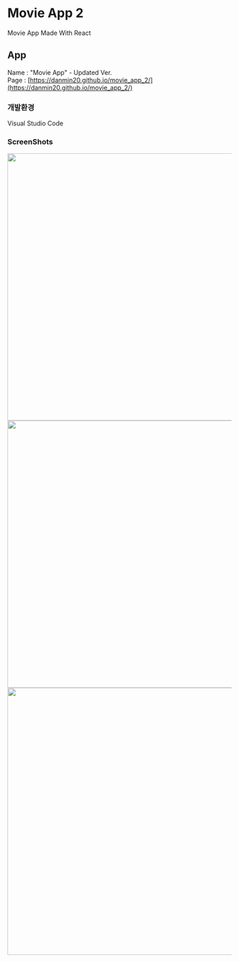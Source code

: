 # Movie App 2
Movie App Made With React<br/>

## App
Name : "Movie App" - Updated Ver.<br/>
Page : [https://danmin20.github.io/movie_app_2/](https://danmin20.github.io/movie_app_2/)

### 개발환경
Visual Studio Code

### ScreenShots
<img width="600" src="https://user-images.githubusercontent.com/50590192/71779857-e006e100-2ffd-11ea-9a1f-7d11fc924c34.png">
<img width="600" src="https://user-images.githubusercontent.com/50590192/71779859-eac17600-2ffd-11ea-8daa-52b06559b33b.png">
<img width="600" src="https://user-images.githubusercontent.com/50590192/71779862-f57c0b00-2ffd-11ea-8bc0-4b8d3e7139bd.png">
